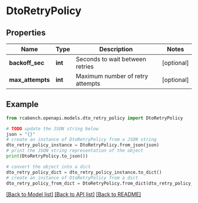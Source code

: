 # DtoRetryPolicy


## Properties

Name | Type | Description | Notes
------------ | ------------- | ------------- | -------------
**backoff_sec** | **int** | Seconds to wait between retries | [optional] 
**max_attempts** | **int** | Maximum number of retry attempts | [optional] 

## Example

```python
from rcabench.openapi.models.dto_retry_policy import DtoRetryPolicy

# TODO update the JSON string below
json = "{}"
# create an instance of DtoRetryPolicy from a JSON string
dto_retry_policy_instance = DtoRetryPolicy.from_json(json)
# print the JSON string representation of the object
print(DtoRetryPolicy.to_json())

# convert the object into a dict
dto_retry_policy_dict = dto_retry_policy_instance.to_dict()
# create an instance of DtoRetryPolicy from a dict
dto_retry_policy_from_dict = DtoRetryPolicy.from_dict(dto_retry_policy_dict)
```
[[Back to Model list]](../README.md#documentation-for-models) [[Back to API list]](../README.md#documentation-for-api-endpoints) [[Back to README]](../README.md)



